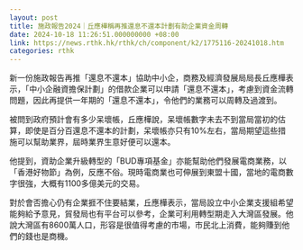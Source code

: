 ```yaml
---
layout: post
title: 施政報告2024｜丘應樺稱再推還息不還本計劃有助企業資金周轉
date: 2024-10-18 11:26:51.000000000 +08:00
link: https://news.rthk.hk/rthk/ch/component/k2/1775116-20241018.htm
categories: rthk
---
```


新一份施政報告再推「還息不還本」協助中小企，商務及經濟發展局局長丘應樺表示，「中小企融資擔保計劃」的借款企業可以申請「還息不還本」，考慮到資金流轉問題，因此再提供一年期的「還息不還本」，令他們的業務可以周轉及過渡到。

被問到政府預計會有多少呆壞帳，丘應樺說，呆壞帳數字未去不到當局當初的估算，即使是百分百還息不還本的計劃，呆壞帳亦只有10%左右，當局期望這些措施可以幫助業界，屆時業界生意好便可以還本。

他提到，資助企業升級轉型的「BUD專項基金」亦能幫助他們發展電商業務，以「香港好物節」為例，反應不俗。現時電商業也可伸展到東盟十國，當地的電商數字很強，大概有1100多億美元的交易。

對於會否擔心仍有企業捱不住要結業，丘應樺表示，當局設立中小企業支援組希望能夠給予意見，貿發局也有平台可以參考，企業可利用轉型期走入大灣區發展。他說大灣區有8600萬人口，形容是很值得考慮的市場，市民北上消費，能夠賺到他們的錢也是商機。
